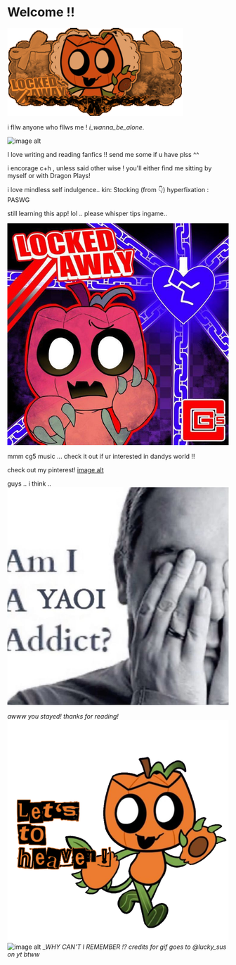 # Welcome !!
![image alt](https://github.com/Americxne-101/Americxne-101/blob/d6b80edd3bedd9fe269b518a422c29e9c6fb759d/Untitled450_20251018165402.png)

 i fllw anyone who fllws me !
  _i_wanna_be_alone_.

   ![image alt](https://github.com/Americxne-101/Americxne-101/blob/2a4ac8774842ede9166ba91a394b144bb13b9bc7/d12bccebe5784f19b7a7fc106d367566.gif)


I love writing and reading fanfics !! send me some if u have plss ^^


 i encorage c+h , unless said other wise ! you'll either find me sitting by myself or with Dragon Plays!



i love mindless self indulgence..
 kin: Stocking (from 👇)
   hyperfixation : PASWG


still learning this app! lol ..
   please whisper tips ingame.. 

   
![image alt](https://github.com/Americxne-101/Americxne-101/blob/178722a310094c97e42cbd67ebfa6cfd7356c3df/66b246ea56a16dd68c19933a3d1a2570.jpg)

 mmm cg5 music ... check it out if ur interested in dandys world !! 

   check out my pinterest!
  [image alt](https://pin.it/6n62aM7YG)





guys .. i think ..
![image alt](https://github.com/Americxne-101/Americxne-101/blob/a70dd3696ca05049a2ec6de28592adc2d7a40e49/a7b39a453e31cc90bf52b2d9f1162ddd.jpg)

  *awww you stayed! thanks for reading!*
![image alt](https://github.com/Americxne-101/Americxne-101/blob/e757a008525de86e5bfbf23536d079d885d5e22c/Untitled451_20251018211707.png) ![image alt](https://github.com/Americxne-101/Americxne-101/blob/944fbeff5e0173f4b9bbc5e000ceaa0261f2d8fa/92ec0f6f4c7449eeab2519a8adf85b34.gif) _*WHY CAN'T I REMEMBER !?*
_credits for gif goes to @lucky_sus on yt btww_
